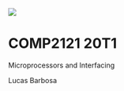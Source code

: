 <img src="https://imgs.xkcd.com/comics/pointers.png" />

# COMP2121 20T1
Microprocessors and Interfacing

Lucas Barbosa

